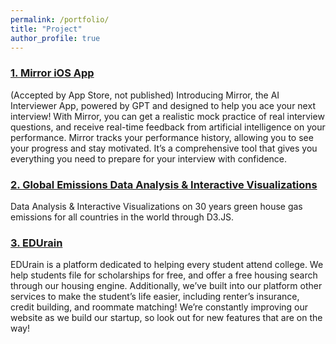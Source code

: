 ```yaml
---
permalink: /portfolio/
title: "Project"
author_profile: true
---
```



### [1. Mirror iOS App](https://github.com/NingyueLiang/Mirror-iOS-App)

(Accepted by App Store, not published)
Introducing Mirror, the AI Interviewer App, powered by GPT and designed to help you ace your next interview! With Mirror, you can get a realistic mock practice of real interview questions, and receive real-time feedback from artificial intelligence on your performance. Mirror tracks your performance history, allowing you to see your progress and stay motivated. It’s a comprehensive tool that gives you everything you need to prepare for your interview with confidence.

### [2. Global Emissions Data Analysis & Interactive Visualizations](https://ningyueliang.github.io/Emssions/) 

Data Analysis & Interactive Visualizations on 30 years green house gas emissions for all countries in the world through D3.JS.


###  [3. EDUrain](https://github.com/NingyueLiang/EDUrain)
EDUrain is a platform dedicated to helping every student attend college. We help students file for scholarships for free, and offer a free housing search through our housing engine. Additionally, we’ve built into our platform other services to make the student’s life easier, including renter’s insurance, credit building, and roommate matching! We’re constantly improving our website as we build our startup, so look out for new features that are on the way!
